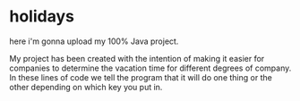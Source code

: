 # holidays
here i'm gonna upload my 100% Java project.

My project has been created with the intention of making it easier for companies to determine the vacation time for different degrees of company. In these lines of code we tell the program that it will do one thing or the other depending on which key you put in.
